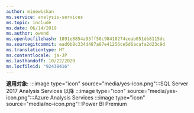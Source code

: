 ```yaml
---
author: minewiskan
ms.service: analysis-services
ms.topic: include
ms.date: 06/14/2019
ms.author: owend
ms.openlocfilehash: 1891e8854a93ff50c98418274ceab051db8115dc
ms.sourcegitcommit: ead0b8c334d487a07e41256ce5d6acafa2d23c9d
ms.translationtype: HT
ms.contentlocale: ja-JP
ms.lasthandoff: 10/22/2020
ms.locfileid: "92438416"
---
```

**適用対象:** :::image type="icon" source="media/yes-icon.png":::SQL Server 2017 Analysis Services 以降 :::image type="icon" source="media/yes-icon.png":::Azure Analysis Services :::image type="icon" source="media/no-icon.png":::Power BI Premium